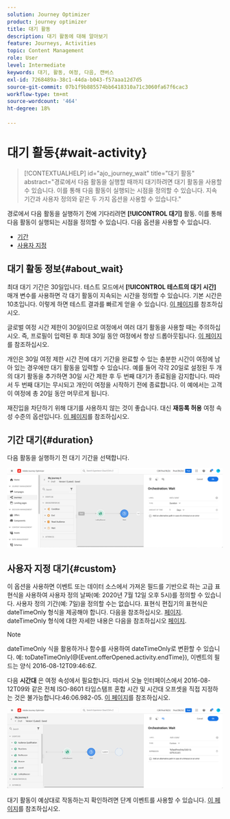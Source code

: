 ```yaml
---
solution: Journey Optimizer
product: journey optimizer
title: 대기 활동
description: 대기 활동에 대해 알아보기
feature: Journeys, Activities
topic: Content Management
role: User
level: Intermediate
keywords: 대기, 활동, 여정, 다음, 캔버스
exl-id: 7268489a-38c1-44da-b043-f57aaa12d7d5
source-git-commit: 07b1f9b885574bb6418310a71c3060fa67f6cac3
workflow-type: tm+mt
source-wordcount: '464'
ht-degree: 18%

---
```


# 대기 활동{#wait-activity}

>[!CONTEXTUALHELP]
>id="ajo_journey_wait"
>title="대기 활동"
>abstract="경로에서 다음 활동을 실행할 때까지 대기하려면 대기 활동을 사용할 수 있습니다. 이를 통해 다음 활동이 실행되는 시점을 정의할 수 있습니다. 지속 기간과 사용자 정의와 같은 두 가지 옵션을 사용할 수 있습니다."

경로에서 다음 활동을 실행하기 전에 기다리려면 **[!UICONTROL 대기]** 활동. 이를 통해 다음 활동이 실행되는 시점을 정의할 수 있습니다. 다음 옵션을 사용할 수 있습니다.

* [기간](#duration)
* [사용자 지정](#custom)

<!--
* [Email send time optimization](#email_send_time_optimization)
* [Fixed date](#fixed_date) 
-->

## 대기 활동 정보{#about_wait}

최대 대기 기간은 30일입니다. 테스트 모드에서 **[!UICONTROL 테스트의 대기 시간]** 매개 변수를 사용하면 각 대기 활동이 지속되는 시간을 정의할 수 있습니다. 기본 시간은 10초입니다. 이렇게 하면 테스트 결과를 빠르게 얻을 수 있습니다. [이 페이지](../building-journeys/testing-the-journey.md)를 참조하십시오.

글로벌 여정 시간 제한이 30일이므로 여정에서 여러 대기 활동을 사용할 때는 주의하십시오. 즉, 프로필이 입력된 후 최대 30일 동안 여정에서 항상 드롭아웃됩니다. [이 페이지](../building-journeys/journey-gs.md#global_timeout)를 참조하십시오.

개인은 30일 여정 제한 시간 전에 대기 기간을 완료할 수 있는 충분한 시간이 여정에 남아 있는 경우에만 대기 활동을 입력할 수 있습니다. 예를 들어 각각 20일로 설정된 두 개의 대기 활동을 추가하면 30일 시간 제한 후 두 번째 대기가 종료됨을 감지합니다. 따라서 두 번째 대기는 무시되고 개인이 여정을 시작하기 전에 종료합니다. 이 예에서는 고객이 여정에 총 20일 동안 머무르게 됩니다.

재진입을 차단하기 위해 대기를 사용하지 않는 것이 좋습니다. 대신 **재등록 허용** 여정 속성 수준의 옵션입니다. [이 페이지](../building-journeys/journey-gs.md#entrance)를 참조하십시오.

## 기간 대기{#duration}

다음 활동을 실행하기 전 대기 기간을 선택합니다.

![](assets/journey55.png)

<!--
## Fixed date wait{#fixed_date}

Select the date for the execution of the next activity.

![](assets/journey56.png)

-->

## 사용자 지정 대기{#custom}

이 옵션을 사용하면 이벤트 또는 데이터 소스에서 가져온 필드를 기반으로 하는 고급 표현식을 사용하여 사용자 정의 날짜(예: 2020년 7월 12일 오후 5시)를 정의할 수 있습니다. 사용자 정의 기간(예: 7일)을 정의할 수는 없습니다. 표현식 편집기의 표현식은 dateTimeOnly 형식을 제공해야 합니다. 다음을 참조하십시오. [페이지](expression/expressionadvanced.md). dateTimeOnly 형식에 대한 자세한 내용은 다음을 참조하십시오 [페이지](expression/data-types.md).

>[!NOTE]
>
>dateTimeOnly 식을 활용하거나 함수를 사용하여 dateTimeOnly로 변환할 수 있습니다. 예: toDateTimeOnly(@{Event.offerOpened.activity.endTime}), 이벤트의 필드는 양식 2016-08-12T09:46:6Z.
>
>다음 **시간대** 은 여정 속성에서 필요합니다. 따라서 오늘 인터페이스에서 2016-08-12T09와 같은 전체 ISO-8601 타임스탬프 혼합 시간 및 시간대 오프셋을 직접 지정하는 것은 불가능합니다:46:06.982-05. [이 페이지](../building-journeys/timezone-management.md)를 참조하십시오.

![](assets/journey57.png)

대기 활동이 예상대로 작동하는지 확인하려면 단계 이벤트를 사용할 수 있습니다. [이 페이지](../reports/query-examples.md#common-queries)를 참조하십시오.

<!--## Email send time optimization{#email_send_time_optimization}

This type of wait uses a score calculated in Adobe Experience Platform. The score calculates the propensity to click or open an email in the future based on past behavior. Note that the algorithm calculating the score needs a certain amount of data to work. As a result, when it does not have enough data, the default wait time will apply. At publication time, you’ll be notified that the default time applies.

>[!NOTE]
>
>The first event of your journey must have a namespace.
>
>This capability is only available after an **[!UICONTROL Email]** activity. You need to have Adobe Campaign Standard.

1. In the **[!UICONTROL Amount of time]** field, define the number of hours to consider to optimize email sending.
1. In the **[!UICONTROL Optimization type]** field, choose if the optimization should increase clicks or opens.
1. In the **[!UICONTROL Default time]** field, define the default time to wait if the predictive send time score is not available.

    >[!NOTE]
    >
    >Note that the send time score can be unavailable because there is not enough data to perform the calculation. In this case, you will be informed, at publication time, that the default time applies.

![](assets/journey57bis.png)-->
